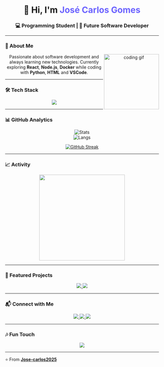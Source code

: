 <h1 align="center">
  👋 Hi, I'm <span style="color:#6C63FF;">José Carlos Gomes</span>  
</h1>
<h3 align="center">💻 Programming Student | 🚀 Future Software Developer</h3>

---

### 🎯 About Me
<p align="center">
  <img align="right" height="180" src="https://media.giphy.com/media/qgQUggAC3Pfv687qPC/giphy.gif" alt="coding gif">
  Passionate about software development and always learning new technologies.  
  Currently exploring <strong>React</strong>, <strong>Node.js</strong>, <strong>Docker</strong> while coding with  
  <strong>Python</strong>, <strong>HTML</strong> and <strong>VSCode</strong>.  
</p>

---

### 🛠️ Tech Stack
<p align="center">
  <img src="https://skillicons.dev/icons?i=python,react,nodejs,docker,html,css,js,vscode,git,github" />
</p>

---

### 📊 GitHub Analytics
<div align="center">
  
  ![Stats](https://github-readme-stats.vercel.app/api?username=Jose-carlos2025&show_icons=true&theme=tokyonight&hide_border=true&rank_icon=github)  
  ![Langs](https://github-readme-stats.vercel.app/api/top-langs/?username=Jose-carlos2025&layout=compact&theme=tokyonight&hide_border=true)  

  [![GitHub Streak](https://streak-stats.demolab.com?user=Jose-carlos2025&theme=tokyonight&hide_border=true)](https://git.io/streak-stats)

</div>

---

### 📈 Activity
<div align="center">
  <img src="https://github-readme-activity-graph.vercel.app/graph?username=Jose-carlos2025&theme=github-compact&area=true&radius=10" height="280"/>
</div>

---

### 🚀 Featured Projects
<p align="center">
  <a href="https://github.com/Jose-carlos2025/my-awesome-project">
    <img src="https://github-readme-stats.vercel.app/api/pin/?username=Jose-carlos2025&repo=my-awesome-project&theme=tokyonight&hide_border=true" />
  </a>
  <a href="https://github.com/Jose-carlos2025/another-project">
    <img src="https://github-readme-stats.vercel.app/api/pin/?username=Jose-carlos2025&repo=another-project&theme=tokyonight&hide_border=true" />
  </a>
</p>

---

### 📬 Connect with Me
<p align="center">
  <a href="https://www.linkedin.com/in/josecarlosgomes" target="_blank">
    <img src="https://img.shields.io/badge/LinkedIn-0A66C2?logo=linkedin&logoColor=white&style=for-the-badge" />
  </a>
  <a href="mailto:josecarlos.dev@gmail.com">
    <img src="https://img.shields.io/badge/Email-D14836?logo=gmail&logoColor=white&style=for-the-badge" />
  </a>
  <a href="https://github.com/Jose-carlos2025">
    <img src="https://img.shields.io/badge/GitHub-100000?logo=github&logoColor=white&style=for-the-badge" />
  </a>
</p>

---

### 🎶 Fun Touch
<p align="center">
  <img src="https://spotify-github-profile.vercel.app/api/view?uid=31dzyfr4a2m7v52gkfjjsa7tnnhe&cover_image=true&theme=novatorem&show_offline=false&background_color=000000&interchange=true" />
</p>

---

⭐ From [**Jose-carlos2025**](https://github.com/Jose-carlos2025)
